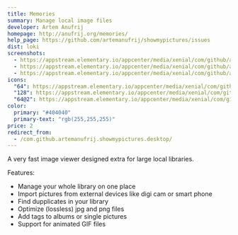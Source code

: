 ```yaml
---
title: Memories
summary: Manage local image files
developer: Artem Anufrij
homepage: http://anufrij.org/memories/
help_page: https://github.com/artemanufrij/showmypictures/issues
dist: loki
screenshots:
  - https://appstream.elementary.io/appcenter/media/xenial/com/github/artemanufrij.showmypictures.desktop/BE9D559D44C73CDB803D6B43FE053E07/screenshots/image-1_orig.png
  - https://appstream.elementary.io/appcenter/media/xenial/com/github/artemanufrij.showmypictures.desktop/BE9D559D44C73CDB803D6B43FE053E07/screenshots/image-2_orig.png
  - https://appstream.elementary.io/appcenter/media/xenial/com/github/artemanufrij.showmypictures.desktop/BE9D559D44C73CDB803D6B43FE053E07/screenshots/image-3_orig.png
icons:
  "64": https://appstream.elementary.io/appcenter/media/xenial/com/github/artemanufrij.showmypictures.desktop/BE9D559D44C73CDB803D6B43FE053E07/icons/64x64/com.github.artemanufrij.showmypictures_com.github.artemanufrij.showmypictures.png
  "128": https://appstream.elementary.io/appcenter/media/xenial/com/github/artemanufrij.showmypictures.desktop/BE9D559D44C73CDB803D6B43FE053E07/icons/128x128/com.github.artemanufrij.showmypictures_com.github.artemanufrij.showmypictures.png
  "64@2": https://appstream.elementary.io/appcenter/media/xenial/com/github/artemanufrij.showmypictures.desktop/BE9D559D44C73CDB803D6B43FE053E07/icons/64x64@2/com.github.artemanufrij.showmypictures_com.github.artemanufrij.showmypictures.png
color:
  primary: "#404040"
  primary-text: "rgb(255,255,255)"
price: 2
redirect_from:
  - /com.github.artemanufrij.showmypictures.desktop/
---
```


<p>A very fast image viewer designed extra for large local libraries.</p>
<p>Features:</p>
<ul>
  <li>Manage your whole library on one place</li>
  <li>Import pictures from external devices like digi cam or smart phone</li>
  <li>Find dupplicates in your library</li>
  <li>Optimize (lossless) jpg and png files</li>
  <li>Add tags to albums or single pictures</li>
  <li>Support for animated GIF files</li>
</ul>